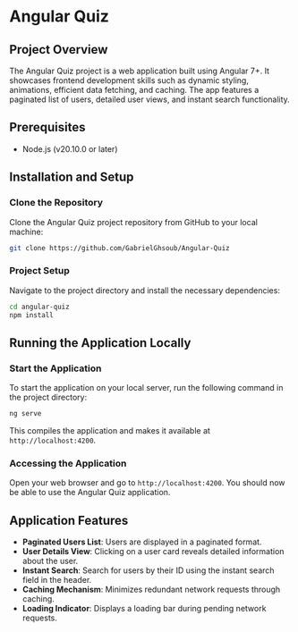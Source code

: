 # Angular Quiz

## Project Overview
The Angular Quiz project is a web application built using Angular 7+. It showcases frontend development skills such as dynamic styling, animations, efficient data fetching, and caching. The app features a paginated list of users, detailed user views, and instant search functionality.

## Prerequisites
- Node.js (v20.10.0 or later)

## Installation and Setup

### Clone the Repository
Clone the Angular Quiz project repository from GitHub to your local machine:
```sh
git clone https://github.com/GabrielGhsoub/Angular-Quiz
```

### Project Setup
Navigate to the project directory and install the necessary dependencies:
```sh
cd angular-quiz
npm install
```

## Running the Application Locally

### Start the Application
To start the application on your local server, run the following command in the project directory:
```sh
ng serve
```
This compiles the application and makes it available at `http://localhost:4200`.

### Accessing the Application
Open your web browser and go to `http://localhost:4200`. You should now be able to use the Angular Quiz application.

## Application Features
- **Paginated Users List**: Users are displayed in a paginated format. 
- **User Details View**: Clicking on a user card reveals detailed information about the user.
- **Instant Search**: Search for users by their ID using the instant search field in the header.
- **Caching Mechanism**: Minimizes redundant network requests through caching.
- **Loading Indicator**: Displays a loading bar during pending network requests.
